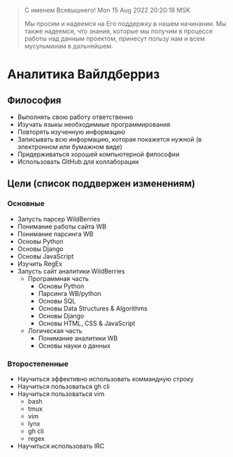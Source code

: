 > С именем Всевышнего! Mon 15 Aug 2022 20:20:18 MSK
>
> Мы просим и надеемся на Его поддержку в нашем начинании.
> Мы также надеемся, что знания, которые мы получим в процессе работы над
> данным проектом, принесут пользу нам и всем мусульманам в дальнейшем.

# Аналитика Вайлдберриз

## Философия

* Выполнять свою работу ответственно
* Изучать языкы необходимиые программирования
* Повторять изученную информацию
* Записывать всю информацию, которая покажется нужной (в электронном или
  бумажном виде)
* Придерживаться хорошей компьютерной философии
* Использовать GitHub для коллаборации

## Цели (список поддвержен изменениям)

### Основные

* Запусть парсер WildBerries
* Понимание работы сайта WB
* Понимание парсинга WB
* Основы Python
* Основы Django
* Основы JavaScript
* Изучить RegEx
* Запусть сайт аналитики WildBerries
  * Программная часть
    * Основы Python
    * Парсинга WB/python
    * Основы SQL
    * Основы Data Structures & Algorithms
    * Основы Django
    * Основы HTML, CSS & JavaScript
  * Логическая часть
    * Понимание аналитики WB
    * Основы науки о данных

### Второстепенные

* Научиться эффективно использовать коммандную строку
* Научиться пользоваться gh cli
* Научиться пользоваться vim
  * bash
  * tmux
  * vim
  * lynx
  * gh cli
  * regex
* Научиться использовать IRC
